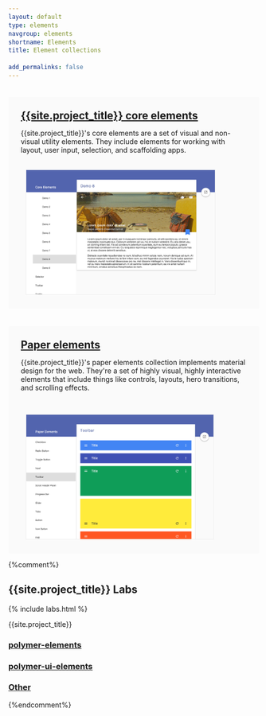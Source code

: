 ```yaml
---
layout: default
type: elements
navgroup: elements
shortname: Elements
title: Element collections

add_permalinks: false
---
```


<style>
.panel {
  margin-top: 2.5em;
  padding: 25px;
  border-radius: 3px;
  background-color: #fafafa;
}
.panel img {
  max-height: 250px;
  border: 1px solid #eee;
  margin-left: 10px;
}
.panel paper-button {
  margin-right: 15px;
  background-color: #fff;
}
.panel h2 {
  margin: 0 !important;
}
</style>

<div horizontal layout start class="panel">
  <!-- <paper-shadow z="1"></paper-shadow> -->
  <section flex layout vertical>
    <h2><a href="/docs/elements/core-elements.html#core-ajax">{{site.project_title}} core elements</a></h2>
    <p>{{site.project_title}}'s core elements are a set of visual and non-visual utility elements. They include elements for working with layout, user input, selection, and scaffolding apps.</p>
    <div horizontal layout>
      <a href="/docs/elements/core-elements.html#core-ajax">
        <paper-button label="Docs"></paper-button>
      </a>
      <a href="/components/core-elements/demo.html#core-scroll-header-panel">
        <paper-button label="Demos"></paper-button>
      </a>
    </div>
  </section>
  <a href="/components/core-elements/demo.html#core-scroll-header-panel" target="_blank">
    <img src="/images/sampler-core.png">
  </a>
</div>

<div horizontal layout center class="panel">
  <!-- <paper-shadow z="1"></paper-shadow> -->
  <section flex>
    <h2><a href="/docs/elements/paper-elements.html#paper-button">Paper elements</a></h2>
    <p>{{site.project_title}}'s paper elements collection implements material design for the web. They're a set of highly visual, highly interactive elements that include things like controls, layouts, hero transitions, and scrolling effects.</p>
    <p>
      <a href="/docs/elements/paper-elements.html#paper-button">
        <paper-button label="Docs"></paper-button>
      </a>
      <a href="/components/paper-elements/demo.html#core-toolbar">
        <paper-button label="Demos"></paper-button>
      </a>
    </p>
  </section> 
  <a href="/components/core-elements/demo.html#core-scroll-header-panel" target="_blank">
    <img src="/images/sampler-paper.png">
  </a>
</div>

{%comment%}
## {{site.project_title}} Labs

{% include labs.html %}

{{site.project_title}}

### [polymer-elements](polymer-elements.html)

### [polymer-ui-elements](polymer-ui-elements.html)

### [Other](other.html)
{%endcomment%}